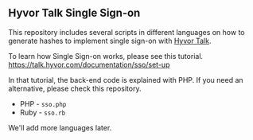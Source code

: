 ## Hyvor Talk Single Sign-on

This repository includes several scripts in different languages on how to generate hashes to implement single sign-on with [Hyvor Talk](https://talk.hyvor.com).

To learn how Single Sign-on works, please see this tutorial.
https://talk.hyvor.com/documentation/sso/set-up

In that tutorial, the back-end code is explained with PHP. If you need an alternative, please check this repository.

* PHP - `sso.php`
* Ruby - `sso.rb`

We'll add more languages later.